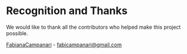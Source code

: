 
# Recognition and Thanks

We would like to thank all the contributors who helped make this project possible.

[FabianaCampanari](https://github.com/FabianaCampanari) - fabicampanari@gmail.com



